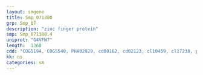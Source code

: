 ```yaml
---
layout: smgene
title: Smp_071380
grp: Smp_07
description: "zinc finger protein"
smp: Smp_071380.4
uniprot: "G4VFW7"
length:  1368
cdd: "COG5194, COG5540, PHA02929, cd00162, cd02123, cl10459, cl17238, pfam02225, pfam12678, pfam13639, smart00184"
kk: ns
categories: sm
---
```

